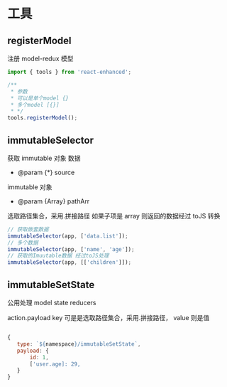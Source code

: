 # 工具

## registerModel

注册 model-redux 模型

```js
import { tools } from 'react-enhanced';

/**
 * 参数
 * 可以是单个model {}
 * 多个model [{}]
 * */
tools.registerModel();
```

## immutableSelector

获取 immutable 对象 数据

-   @param {\*} source

immutable 对象

-   @param {Array} pathArr

选取路径集合，采用.拼接路径
如果子项是 array 则返回的数据经过 toJS 转换

```js
// 获取嵌套数据
immutableSelector(app, ['data.list']);
// 多个数据
immutableSelector(app, ['name', 'age']);
// 获取的Imuutable数据 经过toJS处理
immutableSelector(app, [['children']]);
```

## immutableSetState

公用处理 model state reducers

action.payload key 可是是选取路径集合，采用.拼接路径， value 则是值

```js

{
   type: `${namespace}/immutableSetState`,
   payload: {
       id: 1,
       ['user.age]: 29,
   }
}


```
